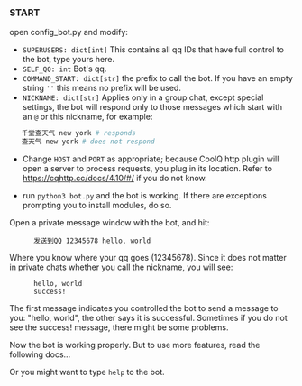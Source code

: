 ### START

open config_bot.py and modify:
  *  `SUPERUSERS: dict[int]` This contains all qq IDs that have full control to the bot, type yours here.
  *  `SELF_QQ: int` Bot's qq.
  *  `COMMAND_START: dict[str]` the prefix to call the bot. If you have an empty string `''` this means no prefix will be used.
  *  `NICKNAME: dict[str]` Applies only in a group chat, except special settings, the bot will respond only to those messages which start with an `@` or this nickname, for example:
  ```python
     千堂查天气 new york # responds
     查天气 new york # does not respond
  ```
  * Change `HOST` and `PORT` as appropriate; because CoolQ http plugin will open a server to process requests, you plug in its location. Refer to https://cqhttp.cc/docs/4.10/#/ if you do not know.

  * run `python3 bot.py` and the bot is working. If there are exceptions prompting you to install modules, do so.

Open a private message window with the bot, and hit: 
  ```
        发送到QQ 12345678 hello, world
  ```
Where you know where your qq goes (12345678). Since it does not matter in private chats whether you call the nickname, you will see:
  ```
        hello, world
        success!
  ```
The first message indicates you controlled the bot to send a message to you: "hello, world", the other says it is successful. Sometimes if you do not see the success! message, there might be some problems.

Now the bot is working properly. But to use more features, read the following docs...

Or you might want to type `help` to the bot.